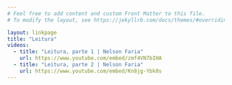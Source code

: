 ```yaml
---
# Feel free to add content and custom Front Matter to this file.
# To modify the layout, see https://jekyllrb.com/docs/themes/#overriding-theme-defaults

layout: linkpage
title: "Leitura"
videos:
  - title: "Leitura, parte 1 | Nelson Faria"
    url: https://www.youtube.com/embed/zmf4VN7bIHA
  - title: "Leitura, parte 2 | Nelson Faria"
    url: https://www.youtube.com/embed/Kn8jg-Ybk0s
---
```

